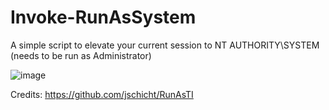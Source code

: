# Invoke-RunAsSystem
A simple script to elevate your current session to NT AUTHORITY\SYSTEM (needs to be run as Administrator)

![image](https://github.com/Leo4j/Invoke-RunAsSystem/assets/61951374/b3f8b146-13b5-4e51-831a-37407e02a6af)

Credits: https://github.com/jschicht/RunAsTI
